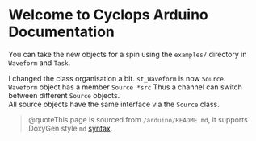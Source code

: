 # Welcome to Cyclops Arduino Documentation

You can take the new objects for a spin using the `examples/` directory in `Waveform` and `Task`.

I changed the class organisation a bit. `st_Waveform` is now `Source`.  
`Waveform` object has a member `Source *src` Thus a channel can switch between different `Source` objects.  
All source objects have the same interface via the `Source` class.

> @quoteThis page is sourced from `/arduino/README.md`, it supports DoxyGen style `md` [syntax](http://www.stack.nl/~dimitri/doxygen/manual/markdown.html).

